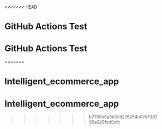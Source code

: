 <<<<<<< HEAD
# GitHub Actions Test
# GitHub Actions Test
=======
# Intelligent_ecommerce_app
# Intelligent_ecommerce_app
>>>>>>> b7766e5a3b3c9276254e07d708796a629fcd0cfc
